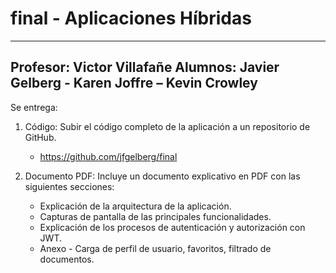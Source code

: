 # final - Aplicaciones Híbridas
--------------------------------------------------------------------
Profesor: Victor Villafañe
Alumnos: Javier Gelberg - Karen Joffre – Kevin Crowley
--------------------------------------------------------------------
Se entrega:
1. Código: Subir el código completo de la aplicación a un repositorio de GitHub. 
	- https://github.com/jfgelberg/final
	
	
2. Documento PDF: Incluye un documento explicativo en PDF con las siguientes secciones: 
	- Explicación de la arquitectura de la aplicación. 
	- Capturas de pantalla de las principales funcionalidades. 
	- Explicación de los procesos de autenticación y autorización con JWT.
	- Anexo - Carga de perfil de usuario, favoritos, filtrado de documentos.

